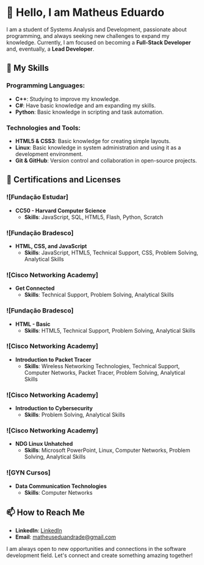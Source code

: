 # 👋 Hello, I am Matheus Eduardo

I am a student of Systems Analysis and Development, passionate about programming, and always seeking new challenges to expand my knowledge. Currently, I am focused on becoming a **Full-Stack Developer** and, eventually, a **Lead Developer**.

## 🚀 My Skills

### Programming Languages:
- **C++**: Studying to improve my knowledge.
- **C#**: Have basic knowledge and am expanding my skills.
- **Python**: Basic knowledge in scripting and task automation.

### Technologies and Tools:
- **HTML5 & CSS3**: Basic knowledge for creating simple layouts.
- **Linux**: Basic knowledge in system administration and using it as a development environment.
- **Git & GitHub**: Version control and collaboration in open-source projects.

## 📜 Certifications and Licenses

### ![Fundação Estudar]
- **CC50 - Harvard Computer Science**
  - **Skills**: JavaScript, SQL, HTML5, Flash, Python, Scratch

### ![Fundação Bradesco]
- **HTML, CSS, and JavaScript**
  - **Skills**: JavaScript, HTML5, Technical Support, CSS, Problem Solving, Analytical Skills

### ![Cisco Networking Academy]
- **Get Connected**
  - **Skills**: Technical Support, Problem Solving, Analytical Skills

### ![Fundação Bradesco]
- **HTML - Basic**
  - **Skills**: HTML5, Technical Support, Problem Solving, Analytical Skills

### ![Cisco Networking Academy]
- **Introduction to Packet Tracer**
  - **Skills**: Wireless Networking Technologies, Technical Support, Computer Networks, Packet Tracer, Problem Solving, Analytical Skills

### ![Cisco Networking Academy]
- **Introduction to Cybersecurity**
  - **Skills**: Problem Solving, Analytical Skills

### ![Cisco Networking Academy]
- **NDG Linux Unhatched**
  - **Skills**: Microsoft PowerPoint, Linux, Computer Networks, Problem Solving, Analytical Skills

### ![GYN Cursos]
- **Data Communication Technologies**
  - **Skills**: Computer Networks

## 📫 How to Reach Me
- **LinkedIn**: [LinkedIn](https://www.linkedin.com/in/matheuseduandrade/)
- **Email**: matheuseduandrade@gmail.com

I am always open to new opportunities and connections in the software development field. Let's connect and create something amazing together!
